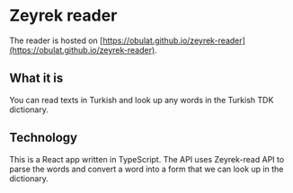 # Zeyrek reader

The reader is hosted on [https://obulat.github.io/zeyrek-reader](https://obulat.github.io/zeyrek-reader).

## What it is

You can read texts in Turkish and look up any words in the Turkish TDK dictionary.

## Technology

This is a React app written in TypeScript. The API uses Zeyrek-read API to parse the words and convert a word into a form that we can look up in the dictionary.
